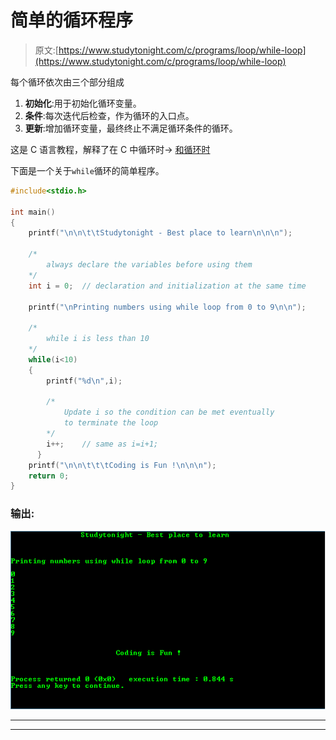 # 简单的循环程序

> 原文:[https://www.studytonight.com/c/programs/loop/while-loop](https://www.studytonight.com/c/programs/loop/while-loop)

每个循环依次由三个部分组成

1.  **初始化**:用于初始化循环变量。
2.  **条件**:每次迭代后检查，作为循环的入口点。
3.  **更新**:增加循环变量，最终终止不满足循环条件的循环。

这是 C 语言教程，解释了在 C 中循环时→ [和循环时](/c/loops-in-c.php)

下面是一个关于`while`循环的简单程序。

```cpp
#include<stdio.h>

int main()
{
    printf("\n\n\t\tStudytonight - Best place to learn\n\n\n");

    /* 
        always declare the variables before using them 
    */
    int i = 0;  // declaration and initialization at the same time

    printf("\nPrinting numbers using while loop from 0 to 9\n\n");

    /* 
        while i is less than 10 
    */
    while(i<10)
    {
        printf("%d\n",i);

        /* 
            Update i so the condition can be met eventually 
            to terminate the loop 
        */
        i++;    // same as i=i+1;
      }
    printf("\n\n\t\t\tCoding is Fun !\n\n\n");
    return 0;
}
```

### 输出:

![Basic while Loop Program](img/5ceb329423d55cff3516a06541c85384.png)

* * *

* * *